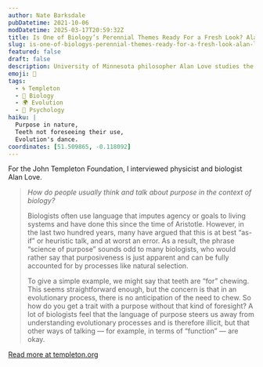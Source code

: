 ```yaml
---
author: Nate Barksdale
pubDatetime: 2021-10-06
modDatetime: 2025-03-17T20:59:32Z
title: Is One of Biology’s Perennial Themes Ready For a Fresh Look? Alan Love on the Science of Purpose.
slug: is-one-of-biologys-perennial-themes-ready-for-a-fresh-look-alan-love-on-the-science-of-purpose
featured: false
draft: false
description: University of Minnesota philosopher Alan Love studies the interplay between philosophy and biology.
emoji: 🔬
tags:
  - 🌀 Templeton
  - 🧬 Biology
  - 🌍 Evolution
  - 🧠 Psychology
haiku: |
  Purpose in nature,  
  Teeth not foreseeing their use,  
  Evolution's dance.
coordinates: [51.509865, -0.118092]
---
```


For the John Templeton Foundation, I interviewed physicist and biologist Alan Love.

> *How do people usually think and talk about purpose in the context of biology?*
>
> Biologists often use language that imputes agency or goals to living systems and have done this since the time of Aristotle. However, in the last two hundred years, many have argued that this is at best “as- if” or heuristic talk, and at worst an error. As a result, the phrase “science of purpose” sounds odd to many biologists, who would rather say that purposiveness is just apparent and can be fully accounted for by processes like natural selection.
>
>To give a simple example, we might say that teeth are “for” chewing. This seems straightforward enough, but the concern is that in an evolutionary process, there is no anticipation of the need to chew. So how do you get a trait with a purpose without that kind of foresight? A lot of biologists feel that the language of purpose steers us away from understanding evolutionary processes and is therefore illicit, but that other ways of talking — for example, in terms of “function” — are okay.

[Read more at templeton.org](https://www.templeton.org/news/is-one-of-biologys-perennial-themes-ready-for-a-fresh-look-alan-love-on-the-science-of-purpose)
